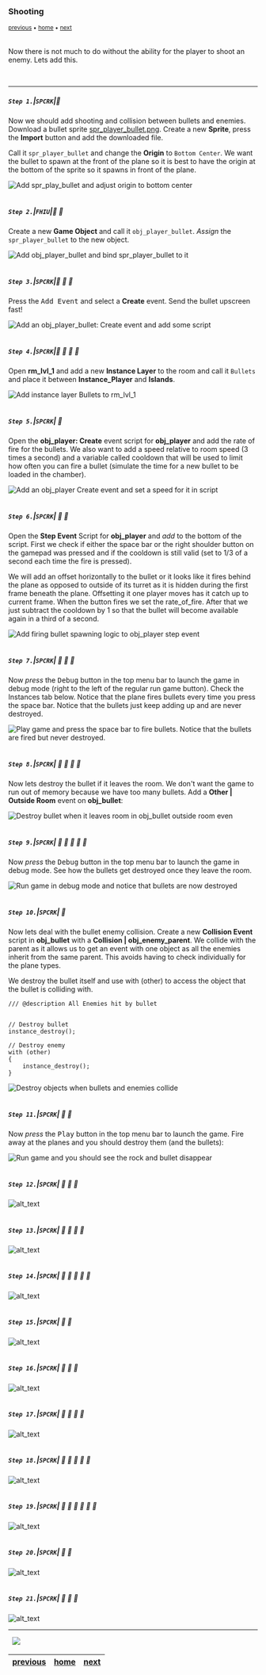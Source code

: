 <img src="https://via.placeholder.com/1000x4/45D7CA/45D7CA" alt="drawing" height="4px"/>

### Shooting

<sub>[previous](../basic-timelines/README.md#user-content-basic-enemy-and-timelines) • [home](../README.md#user-content-gms2-top-down-shooter) • [next](../shooting-enemies/README.md#user-content-shooting-enemies)</sub>

<img src="https://via.placeholder.com/1000x4/45D7CA/45D7CA" alt="drawing" height="4px"/>

Now there is not much to do without the ability for the player to shoot an enemy.  Lets add this.

<br>

---


##### `Step 1.`\|`SPCRK`|:small_blue_diamond:

Now we should add shooting and collision between bullets and enemies. Download a bullet sprite [spr_player_bullet.png](../Assets/Sprites/spr_player_bullet.png). Create a new **Sprite**, press the **Import** button and add the downloaded file.

Call it `spr_player_bullet` and change the **Origin** to `Bottom Center`.  We want the bullet to spawn at the front of the plane so it is best to have the origin at the bottom of the sprite so it spawns in front of the plane.

![Add spr_play_bullet and adjust origin to bottom center](images/SprPlayerBullet.png)

<img src="https://via.placeholder.com/500x2/45D7CA/45D7CA" alt="drawing" height="2px" alt = ""/>

##### `Step 2.`\|`FHIU`|:small_blue_diamond: :small_blue_diamond: 

Create a new **Game Object** and call it `obj_player_bullet`. *Assign* the `spr_player_bullet` to the new object.

![Add obj_player_bullet and bind spr_player_bullet to it](images/ObjPlayerBullet.png)

<img src="https://via.placeholder.com/500x2/45D7CA/45D7CA" alt="drawing" height="2px" alt = ""/>

##### `Step 3.`\|`SPCRK`|:small_blue_diamond: :small_blue_diamond: :small_blue_diamond:
Press the <kbd>Add Event</kbd> and select a **Create** event. Send the bullet upscreen fast!

![Add an obj_player_bullet: Create event and add some script](images/PlayerBulletCreateEvent.png)

<img src="https://via.placeholder.com/500x2/45D7CA/45D7CA" alt="drawing" height="2px" alt = ""/>

##### `Step 4.`\|`SPCRK`|:small_blue_diamond: :small_blue_diamond: :small_blue_diamond: :small_blue_diamond:

Open **rm_lvl_1** and add a new **Instance Layer** to the room and call it `Bullets` and place it between **Instance_Player** and **Islands**.

![Add instance layer Bullets to rm_lvl_1](images/AddBulletLayerRm.png)

<img src="https://via.placeholder.com/500x2/45D7CA/45D7CA" alt="drawing" height="2px" alt = ""/>

##### `Step 5.`\|`SPCRK`| :small_orange_diamond:

Open the **obj_player: Create** event script for **obj_player** and add the rate of fire for the bullets.  We also want to add a speed relative to room speed (3 times a second) and a variable called cooldown that will be used to limit how often you can fire a bullet (simulate the time for a new bullet to be loaded in the chamber).

![Add an obj_player Create event and set a speed for it in script](images/PllayerShootingCreate.png)

<img src="https://via.placeholder.com/500x2/45D7CA/45D7CA" alt="drawing" height="2px" alt = ""/>

##### `Step 6.`\|`SPCRK`| :small_orange_diamond: :small_blue_diamond:

Open the **Step Event** Script for **obj_player** and *add* to the bottom of the script.  First we check if either the space bar or the right shoulder button on the gamepad was pressed and if the cooldown is still valid (set to 1/3 of a second each time the fire is pressed).

We will add an offset horizontally to the bullet or it looks like it fires behind the plane as opposed to outside of its turret as it is hidden during the first frame beneath the plane.  Offsetting it one player moves has it catch up to current frame. When the button fires we set the rate_of_fire.  After that we just subtract the cooldown by 1 so that the bullet will become available again in a third of a second.

![Add firing bullet spawning logic to obj_player step event](images/AddShottingToStep.png)

<img src="https://via.placeholder.com/500x2/45D7CA/45D7CA" alt="drawing" height="2px" alt = ""/>

##### `Step 7.`\|`SPCRK`| :small_orange_diamond: :small_blue_diamond: :small_blue_diamond:

Now *press* the <kbd>Debug</kbd> button in the top menu bar to launch the game in debug mode (right to the left of the regular run game button). Check the Instances tab below. Notice that the plane fires bullets every time you press the space bar.  Notice that the bullets just keep adding up and are never destroyed.

![Play game and press the space bar to fire bullets.  Notice that the bullets are fired but never destroyed.](images/BulletsFlyAndDontGetDestroyed.gif)

<img src="https://via.placeholder.com/500x2/45D7CA/45D7CA" alt="drawing" height="2px" alt = ""/>

##### `Step 8.`\|`SPCRK`| :small_orange_diamond: :small_blue_diamond: :small_blue_diamond: :small_blue_diamond:

Now lets destroy the bullet if it leaves the room. We don't want the game to run out of memory because we have too many bullets. Add a **Other | Outside Room** event on **obj_bullet**:

![Destroy bullet when it leaves room in obj_bullet outside room even](images/DestroyPlayerBulletLeaveRoom.gif)

<img src="https://via.placeholder.com/500x2/45D7CA/45D7CA" alt="drawing" height="2px" alt = ""/>

##### `Step 9.`\|`SPCRK`| :small_orange_diamond: :small_blue_diamond: :small_blue_diamond: :small_blue_diamond: :small_blue_diamond:

Now *press* the <kbd>Debug</kbd> button in the top menu bar to launch the game in debug mode. See how the bullets get destroyed once they leave the room.

![Run game in debug mode and notice that bullets are now destroyed](images/BulletsFireAndGetDestroyed.gif)

<img src="https://via.placeholder.com/500x2/45D7CA/45D7CA" alt="drawing" height="2px" alt = ""/>

##### `Step 10.`\|`SPCRK`| :large_blue_diamond:

Now lets deal with the bullet enemy collision. Create a new **Collision Event** script in **obj_bullet** with a **Collision | obj_enemy_parent**.  We collide with the parent as it allows us to get an event with one object as all the enemies inherit from the same parent.  This avoids having to check individually for the plane types.
	
We destroy the bullet itself and use with (other) to access the object that the bullet is colliding with.

```
/// @description All Enemies hit by bullet


// Destroy bullet
instance_destroy();

// Destroy enemy
with (other)
{
	instance_destroy();
}
```

![Destroy objects when bullets and enemies collide](images/enemyBulletCollision.png)

<img src="https://via.placeholder.com/500x2/45D7CA/45D7CA" alt="drawing" height="2px" alt = ""/>

##### `Step 11.`\|`SPCRK`| :large_blue_diamond: :small_blue_diamond: 

Now *press* the <kbd>Play</kbd> button in the top menu bar to launch the game.  Fire away at the planes and you should destroy them (and the bullets):

![Run game and you should see the rock and bullet disappear](images/BulletKillsPlane.gif)

<img src="https://via.placeholder.com/500x2/45D7CA/45D7CA" alt="drawing" height="2px" alt = ""/>


##### `Step 12.`\|`SPCRK`| :large_blue_diamond: :small_blue_diamond: :small_blue_diamond: 

![alt_text](images/.png)

<img src="https://via.placeholder.com/500x2/45D7CA/45D7CA" alt="drawing" height="2px" alt = ""/>

##### `Step 13.`\|`SPCRK`| :large_blue_diamond: :small_blue_diamond: :small_blue_diamond:  :small_blue_diamond: 

![alt_text](images/.png)

<img src="https://via.placeholder.com/500x2/45D7CA/45D7CA" alt="drawing" height="2px" alt = ""/>

##### `Step 14.`\|`SPCRK`| :large_blue_diamond: :small_blue_diamond: :small_blue_diamond: :small_blue_diamond:  :small_blue_diamond: 

![alt_text](images/.png)

<img src="https://via.placeholder.com/500x2/45D7CA/45D7CA" alt="drawing" height="2px" alt = ""/>

##### `Step 15.`\|`SPCRK`| :large_blue_diamond: :small_orange_diamond: 

![alt_text](images/.png)

<img src="https://via.placeholder.com/500x2/45D7CA/45D7CA" alt="drawing" height="2px" alt = ""/>

##### `Step 16.`\|`SPCRK`| :large_blue_diamond: :small_orange_diamond:   :small_blue_diamond: 

![alt_text](images/.png)

<img src="https://via.placeholder.com/500x2/45D7CA/45D7CA" alt="drawing" height="2px" alt = ""/>

##### `Step 17.`\|`SPCRK`| :large_blue_diamond: :small_orange_diamond: :small_blue_diamond: :small_blue_diamond:

![alt_text](images/.png)

<img src="https://via.placeholder.com/500x2/45D7CA/45D7CA" alt="drawing" height="2px" alt = ""/>

##### `Step 18.`\|`SPCRK`| :large_blue_diamond: :small_orange_diamond: :small_blue_diamond: :small_blue_diamond: :small_blue_diamond:

![alt_text](images/.png)

<img src="https://via.placeholder.com/500x2/45D7CA/45D7CA" alt="drawing" height="2px" alt = ""/>

##### `Step 19.`\|`SPCRK`| :large_blue_diamond: :small_orange_diamond: :small_blue_diamond: :small_blue_diamond: :small_blue_diamond: :small_blue_diamond:

![alt_text](images/.png)

<img src="https://via.placeholder.com/500x2/45D7CA/45D7CA" alt="drawing" height="2px" alt = ""/>

##### `Step 20.`\|`SPCRK`| :large_blue_diamond: :large_blue_diamond:

![alt_text](images/.png)

<img src="https://via.placeholder.com/500x2/45D7CA/45D7CA" alt="drawing" height="2px" alt = ""/>

##### `Step 21.`\|`SPCRK`| :large_blue_diamond: :large_blue_diamond: :small_blue_diamond:

![alt_text](images/.png)

___


<img src="https://via.placeholder.com/1000x4/dba81a/dba81a" alt="drawing" height="4px" alt = ""/>

<img src="https://via.placeholder.com/1000x100/45D7CA/000000/?text=Next Up - Shooting Enemies">

<img src="https://via.placeholder.com/1000x4/dba81a/dba81a" alt="drawing" height="4px" alt = ""/>

| [previous](../basic-timelines/README.md#user-content-basic-enemy-and-timelines)| [home](../README.md#user-content-gms2-top-down-shooter) | [next](../shooting-enemies/README.md#user-content-shooting-enemies)|
|---|---|---|
